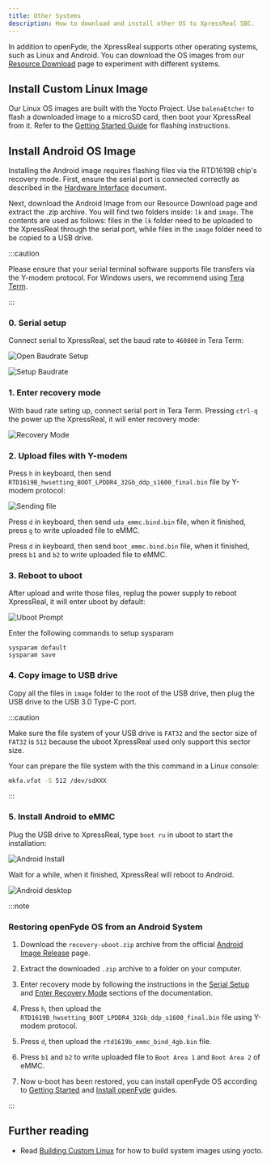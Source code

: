 ```yaml
---
title: Other Systems
description: How to download and install other OS to XpressReal SBC.
---
```


In addition to openFyde, the XpressReal supports other operating systems, such as Linux and Android. 
You can download the OS images from our [Resource Download](/reference/resource-download/) page to 
experiment with different systems.

## Install Custom Linux Image

Our Linux OS images are built with the Yocto Project. Use `balenaEtcher` to flash a downloaded image to a microSD card, then boot your XpressReal from it.
Refer to the [Getting Started Guide](/guides/getting-started/) for flashing instructions.

## Install Android OS Image

Installing the Android image requires flashing files via the RTD1619B chip's recovery mode. 
First, ensure the serial port is connected correctly as described in the [Hardware Interface](/reference/hardware-interface/#uart-serial-console) document.

Next, download the Android Image from our Resource Download page and extract the .zip archive. 
You will find two folders inside: `lk` and `image`. The contents are used as follows: 
files in the `lk` folder need to be uploaded to the XpressReal through the serial port, 
while files in the `image` folder need to be copied to a USB drive.

:::caution

Please ensure that your serial terminal software supports file transfers via the Y-modem protocol.
For Windows users, we recommend using [Tera Term](https://teratermproject.github.io/index-en.html).

:::

### 0. Serial setup

Connect serial to XpressReal, set the baud rate to `460800` in Tera Term:

![Open Baudrate Setup](../../../assets/android/set-baudrate-menu.webp)

![Setup Baudrate](../../../assets/android/set-baudrate.webp)

### 1. Enter recovery mode

With baud rate seting up, connect serial port in Tera Term. Pressing `ctrl-q` the power up the XpressReal,
it will enter recovery mode:

![Recovery Mode](../../../assets/android/recovery-mode.webp)

### 2. Upload files with Y-modem

Press `h` in keyboard, then send `RTD1619B_hwsetting_BOOT_LPDDR4_32Gb_ddp_s1600_final.bin` file by Y-modem protocol:

![Sending file](../../../assets/android/y-modem-send.webp)

Press `d` in keyboard, then send `uda_emmc.bind.bin` file, when it finished, press `g` to write uploaded file to eMMC.

Press `d` in keyboard, then send `boot_emmc.bind.bin` file, when it finished, press `b1` and `b2` to write uploaded file to eMMC.

### 3. Reboot to uboot

After upload and write those files, replug the power supply to reboot XpressReal, it will enter uboot by default:

![Uboot Prompt](../../../assets/android/uboot-prompt.webp)

Enter the following commands to setup sysparam

```
sysparam default
sysparam save
```

### 4. Copy image to USB drive

Copy all the files in `image` folder to the root of the USB drive, then plug the USB drive to the USB 3.0 Type-C port.

:::caution

Make sure the file system of your USB drive is `FAT32` and the sector size of `FAT32` is `512` because
the uboot XpressReal used only support this sector size.

Your can prepare the file system with the this command in a Linux console:
```bash
mkfa.vfat -S 512 /dev/sdXXX
```

:::

### 5. Install Android to eMMC

Plug the USB drive to XpressReal, type `boot ru` in uboot to start the installation:

![Android Install](../../../assets/android/android-install.webp)

Wait for a while, when it finished, XpressReal will reboot to Android.

![Android desktop](../../../assets/android/android-desktop.webp)

:::note

### Restoring openFyde OS from an Android System

1. Download the `recovery-uboot.zip` archive from the official [Android Image Release](https://github.com/XpressReal/android-image/releases) page.

2. Extract the downloaded `.zip` archive to a folder on your computer.

3. Enter recovery mode by following the instructions in the [Serial Setup](#0-serial-setup) and [Enter Recovery Mode](#1-enter-recovery-mode) sections of the documentation.

4. Press `h`, then upload the `RTD1619B_hwsetting_BOOT_LPDDR4_32Gb_ddp_s1600_final.bin` file using Y-modem protocol.

5. Press `d`, then upload the `rtd1619b_emmc_bind_4gb.bin` file.

6. Press `b1` and `b2` to write uploaded file to `Boot Area 1` and `Boot Area 2` of eMMC.

7. Now u-boot has been restored, you can install openFyde OS according to [Getting Started](/guides/getting-started) and [Install openFyde](/guides/openfyde) guides.

:::

## Further reading

- Read [Building Custom Linux](/guides/building-yocto) for how to build system images using yocto.
